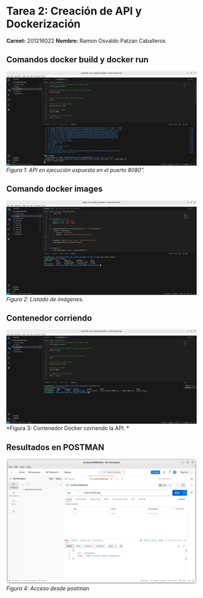 # Tarea 2: Creación de API y Dockerización

**Carnet:** 201216022
**Nombre:** Ramon Osvaldo Patzan Caballeros

## Comandos docker build y docker run

![Captura 1](img2.png)
*Figura 1: API en ejecución expuesta en el puerto 8080".*

## Comando docker images
![Captura 2](img5.png)
*Figura 2: Listado de imágenes.*

## Contenedor corriendo
![Captura 3](img3.png)
*Figura 3: Contenedor Docker corriendo la API. *

## Resultados en POSTMAN
![Captura 4](img4.png)
*Figura 4: Acceso desde postman*
